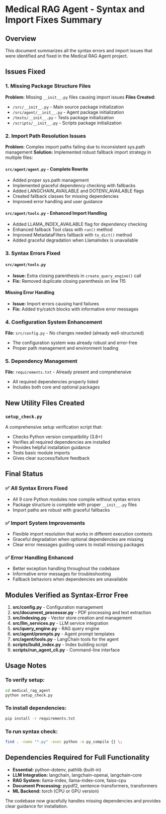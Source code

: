 # Medical RAG Agent - Syntax and Import Fixes Summary

## Overview
This document summarizes all the syntax errors and import issues that were identified and fixed in the Medical RAG Agent project.

## Issues Fixed

### 1. Missing Package Structure Files
**Problem:** Missing `__init__.py` files causing import issues
**Files Created:**
- `/src/__init__.py` - Main source package initialization
- `/src/agent/__init__.py` - Agent package initialization  
- `/tests/__init__.py` - Tests package initialization
- `/scripts/__init__.py` - Scripts package initialization

### 2. Import Path Resolution Issues
**Problem:** Complex import paths failing due to inconsistent sys.path management
**Solution:** Implemented robust fallback import strategy in multiple files:

#### `src/agent/agent.py` - Complete Rewrite
- Added proper sys.path management
- Implemented graceful dependency checking with fallbacks
- Added LANGCHAIN_AVAILABLE and DOTENV_AVAILABLE flags
- Created fallback classes for missing dependencies
- Improved error handling and user guidance

#### `src/agent/tools.py` - Enhanced Import Handling  
- Added LLAMA_INDEX_AVAILABLE flag for dependency checking
- Enhanced fallback Tool class with `run()` method
- Improved MetadataFilters fallback with `to_dict()` method
- Added graceful degradation when LlamaIndex is unavailable

### 3. Syntax Errors Fixed

#### `src/agent/tools.py`
- **Issue:** Extra closing parenthesis in `create_query_engine()` call
- **Fix:** Removed duplicate closing parenthesis on line 115

#### Missing Error Handling
- **Issue:** Import errors causing hard failures
- **Fix:** Added try/catch blocks with informative error messages

### 4. Configuration System Enhancement
**File:** `src/config.py` - No changes needed (already well-structured)
- The configuration system was already robust and error-free
- Proper path management and environment loading

### 5. Dependency Management
**File:** `requirements.txt` - Already present and comprehensive
- All required dependencies properly listed
- Includes both core and optional packages

## New Utility Files Created

### `setup_check.py`
A comprehensive setup verification script that:
- Checks Python version compatibility (3.8+)
- Verifies all required dependencies are installed
- Provides helpful installation guidance
- Tests basic module imports
- Gives clear success/failure feedback

## Final Status

### ✅ All Syntax Errors Fixed
- All 9 core Python modules now compile without syntax errors
- Package structure is complete with proper `__init__.py` files
- Import paths are robust with graceful fallbacks

### ✅ Import System Improvements
- Flexible import resolution that works in different execution contexts
- Graceful degradation when optional dependencies are missing
- Clear error messages guiding users to install missing packages

### ✅ Error Handling Enhanced
- Better exception handling throughout the codebase
- Informative error messages for troubleshooting
- Fallback behaviors when dependencies are unavailable

## Modules Verified as Syntax-Error Free

1. **src/config.py** - Configuration management
2. **src/document_processor.py** - PDF processing and text extraction
3. **src/indexing.py** - Vector store creation and management
4. **src/llm_services.py** - LLM service integration
5. **src/query_engine.py** - RAG query engine
6. **src/agent/prompts.py** - Agent prompt templates
7. **src/agent/tools.py** - LangChain tools for the agent
8. **scripts/build_index.py** - Index building script
9. **scripts/run_agent_cli.py** - Command-line interface

## Usage Notes

### To verify setup:
```bash
cd medical_rag_agent
python setup_check.py
```

### To install dependencies:
```bash
pip install -r requirements.txt
```

### To run syntax check:
```bash
find . -name "*.py" -exec python -m py_compile {} \;
```

## Dependencies Required for Full Functionality
- **Essential:** python-dotenv, pathlib (built-in)
- **LLM Integration:** langchain, langchain-openai, langchain-core
- **RAG System:** llama-index, llama-index-core, faiss-cpu
- **Document Processing:** pypdf2, sentence-transformers, transformers
- **ML Backend:** torch (CPU or GPU version)

The codebase now gracefully handles missing dependencies and provides clear guidance for installation.
